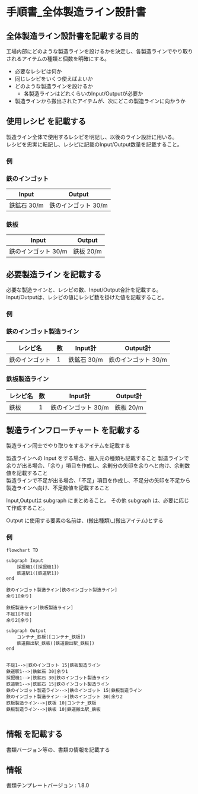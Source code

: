 # 手順書_全体製造ライン設計書

## 全体製造ライン設計書を記載する目的
工場内部にどのような製造ラインを設けるかを決定し、各製造ラインでやり取りされるアイテムの種類と個数を明確にする。
- 必要なレシピは何か
- 同じレシピをいくつ使えばよいか
- どのような製造ラインを設けるか
  - 各製造ラインはどれくらいのInput/Outputが必要か
- 製造ラインから搬出されたアイテムが、次にどこの製造ラインに向かうか

## 使用レシピ を記載する
製造ライン全体で使用するレシピを明記し、以後のライン設計に用いる。  
レシピを忠実に転記し、レシピに記載のInput/Output数量を記載すること。

### 例
### 鉄のインゴット
|Input|Output|
|---|---|
|鉄鉱石 30/m|鉄のインゴット 30/m|
### 鉄板
|Input|Output|
|---|---|
|鉄のインゴット 30/m|鉄板 20/m|

## 必要製造ライン を記載する
必要な製造ラインと、レシピの数、Input/Output合計を記載する。  
Input/Outputは、レシピの値にレシピ数を掛けた値を記載すること。

### 例
### 鉄のインゴット製造ライン
|レシピ名|数|Input計|Output計|
|---|---|---|---|
|鉄のインゴット|1|鉄鉱石 30/m|鉄のインゴット 30/m|
### 鉄板製造ライン
|レシピ名|数|Input計|Output計|
|---|---|---|---|
|鉄板|1|鉄のインゴット 30/m|鉄板 20/m|

## 製造ラインフローチャート を記載する
製造ライン同士でやり取りをするアイテムを記載する  

製造ラインへの Input をする場合、搬入元の種類も記載すること
製造ラインで余りが出る場合、「余り」項目を作成し、余剰分の矢印を余りへと向け、余剰数値を記載すること  
製造ラインで不足が出る場合、「不足」項目を作成し、不足分の矢印を不足から製造ラインへ向け、不足数値を記載すること  

Input,Outputは subgraph にまとめること。
その他 subgraph は、必要に応じて作成すること。  

Output に使用する要素の名前は、(搬出種類)_(搬出アイテム)とする

### 例
```mermaid
flowchart TD

subgraph Input
    採掘機1([採掘機1])
    鉄道駅1([鉄道駅1])
end

鉄のインゴット製造ライン[鉄のインゴット製造ライン]
余り1[余り] 

鉄板製造ライン[鉄板製造ライン] 
不足1[不足]
余り2[余り]

subgraph Output
    コンテナ_鉄板([コンテナ_鉄板])
    鉄道搬出駅_鉄板([鉄道搬出駅_鉄板])
end


不足1-->|鉄のインゴット 15|鉄板製造ライン
鉄道駅1-->|鉄鉱石 30|余り1
採掘機1-->|鉄鉱石 30|鉄のインゴット製造ライン
鉄道駅1-->|鉄鉱石 15|鉄のインゴット製造ライン
鉄のインゴット製造ライン-->|鉄のインゴット 15|鉄板製造ライン
鉄のインゴット製造ライン-->|鉄のインゴット 30|余り2
鉄板製造ライン-->|鉄板 10|コンテナ_鉄板
鉄板製造ライン-->|鉄板 10|鉄道搬出駅_鉄板


```

## 情報 を記載する
書類バージョン等の、書類の情報を記載する

## 情報
書類テンプレートバージョン : 1.8.0
